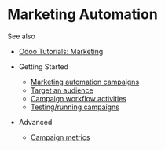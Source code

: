 # Marketing Automation

See also

  * [Odoo Tutorials: Marketing](https://www.odoo.com/slides/marketing-27)

  * Getting Started
    * [Marketing automation campaigns](marketing_automation/getting_started/first_campaign.html)
    * [Target an audience](marketing_automation/getting_started/target_audience.html)
    * [Campaign workflow activities](marketing_automation/getting_started/workflow_activities.html)
    * [Testing/running campaigns](marketing_automation/getting_started/testing_running.html)
  * Advanced
    * [Campaign metrics](marketing_automation/advanced/understanding_metrics.html)

